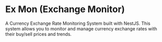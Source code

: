 # Ex Mon (Exchange Monitor)

A Currency Exchange Rate Monitoring System built with NestJS. This system allows you to monitor and manage currency exchange rates with their buy/sell prices and trends.
